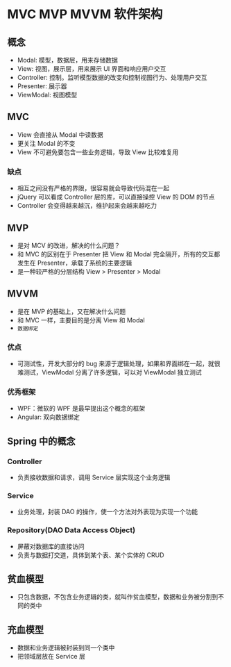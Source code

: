 # MVC MVP MVVM 软件架构

## 概念

- Modal: 模型，数据层，用来存储数据
- View: 视图，展示层，用来展示 UI 界面和响应用户交互
- Controller: 控制。监听模型数据的改变和控制视图行为、处理用户交互
- Presenter: 展示器
- ViewModal: 视图模型

## MVC

- View 会直接从 Modal 中读数据
- 更关注 Modal 的不变
- View 不可避免要包含一些业务逻辑，导致 View 比较难复用

### 缺点

- 相互之间没有严格的界限，很容易就会导致代码混在一起
- jQuery 可以看成 Controller 层的库，可以直接操控 View 的 DOM 的节点
- Controller 会变得越来越沉，维护起来会越来越吃力

## MVP

- 是对 MCV 的改进，解决的什么问题？
- 和 MVC 的区别在于 Presenter 把 View 和 Modal 完全隔开，所有的交互都发生在 Presenter，承载了系统的主要逻辑
- 是一种较严格的分层结构 View > Presenter > Modal

## MVVM

- 是在 MVP 的基础上，又在解决什么问题
- 和 MVC 一样，主要目的是分离 View 和 Modal
- `数据绑定`

### 优点

- 可测试性，开发大部分的 bug 来源于逻辑处理，如果和界面绑在一起，就很难测试，ViewModal 分离了许多逻辑，可以对 ViewModal 独立测试

### 优秀框架

- WPF：微软的 WPF 是最早提出这个概念的框架
- Angular: 双向数据绑定

## Spring 中的概念

### Controller

- 负责接收数据和请求，调用 Service 层实现这个业务逻辑

### Service

- 业务处理，封装 DAO 的操作，使一个方法对外表现为实现一个功能

### Repository(DAO Data Access Object)

- 屏蔽对数据库的直接访问
- 负责与数据打交道，具体到某个表、某个实体的 CRUD

## 贫血模型

- 只包含数据，不包含业务逻辑的类，就叫作贫血模型，数据和业务被分割到不同的类中

## 充血模型

- 数据和业务逻辑被封装到同一个类中
- 把领域层放在 Service 层
